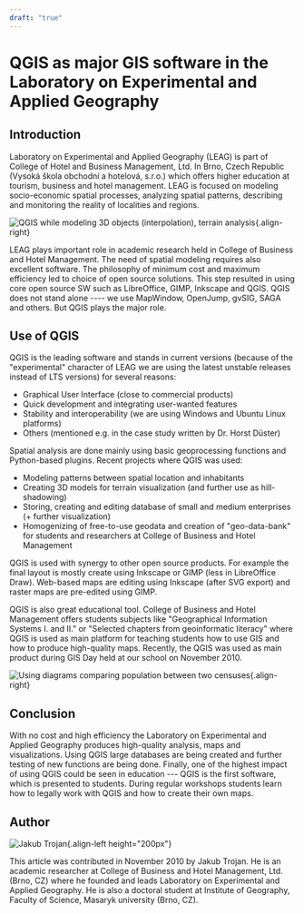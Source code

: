 ```yaml
---
draft: "true"
---
```


# QGIS as major GIS software in the Laboratory on Experimental and Applied Geography

## Introduction

Laboratory on Experimental and Applied Geography (LEAG) is part of
College of Hotel and Business Management, Ltd. In Brno, Czech Republic
(Vysoká škola obchodní a hotelová, s.r.o.) which offers higher education
at tourism, business and hotel management. LEAG is focused on modeling
socio-economic spatial processes, analyzing spatial patterns, describing
and monitoring the reality of localities and regions.

![QGIS while modeling 3D objects (interpolation), terrain
analysis](./images/czech_brno1.jpg){.align-right}

LEAG plays important role in academic research held in College of
Business and Hotel Management. The need of spatial modeling requires
also excellent software. The philosophy of minimum cost and maximum
efficiency led to choice of open source solutions. This step resulted in
using core open source SW such as LibreOffice, GIMP, Inkscape and QGIS.
QGIS does not stand alone --\-- we use MapWindow, OpenJump, gvSIG, SAGA
and others. But QGIS plays the major role.

## Use of QGIS

QGIS is the leading software and stands in current versions (because of
the "experimental" character of LEAG we are using the latest unstable
releases instead of LTS versions) for several reasons:

-   Graphical User Interface (close to commercial products)
-   Quick development and integrating user-wanted features
-   Stability and interoperability (we are using Windows and Ubuntu
    Linux platforms)
-   Others (mentioned e.g. in the case study written by Dr. Horst
    Düster)

Spatial analysis are done mainly using basic geoprocessing functions and
Python-based plugins. Recent projects where QGIS was used:

-   Modeling patterns between spatial location and inhabitants
-   Creating 3D models for terrain visualization (and further use as
    hill-shadowing)
-   Storing, creating and editing database of small and medium
    enterprises (+ further visualization)
-   Homogenizing of free-to-use geodata and creation of "geo-data-bank"
    for students and researchers at College of Business and Hotel
    Management

QGIS is used with synergy to other open source products. For example the
final layout is mostly create using Inkscape or GIMP (less in
LibreOffice Draw). Web-based maps are editing using Inkscape (after SVG
export) and raster maps are pre-edited using GIMP.

QGIS is also great educational tool. College of Business and Hotel
Management offers students subjects like "Geographical Information
Systems I. and II." or "Selected chapters from geoinformatic literacy"
where QGIS is used as main platform for teaching students how to use GIS
and how to produce high-quality maps. Recently, the QGIS was used as
main product during GIS Day held at our school on November 2010.

![Using diagrams comparing population between two
censuses](./images/czech_brno2.jpg){.align-right}

## Conclusion

With no cost and high efficiency the Laboratory on Experimental and
Applied Geography produces high-quality analysis, maps and
visualizations. Using QGIS large databases are being created and further
testing of new functions are being done. Finally, one of the highest
impact of using QGIS could be seen in education \-\-- QGIS is the first
software, which is presented to students. During regular workshops
students learn how to legally work with QGIS and how to create their own
maps.

## Author

![Jakub Trojan](./images/czech_brnoaut.jpg){.align-left height="200px"}

This article was contributed in November 2010 by Jakub Trojan. He is an
academic researcher at College of Business and Hotel Management, Ltd.
(Brno, CZ) where he founded and leads Laboratory on Experimental and
Applied Geography. He is also a doctoral student at Institute of
Geography, Faculty of Science, Masaryk university (Brno, CZ).
